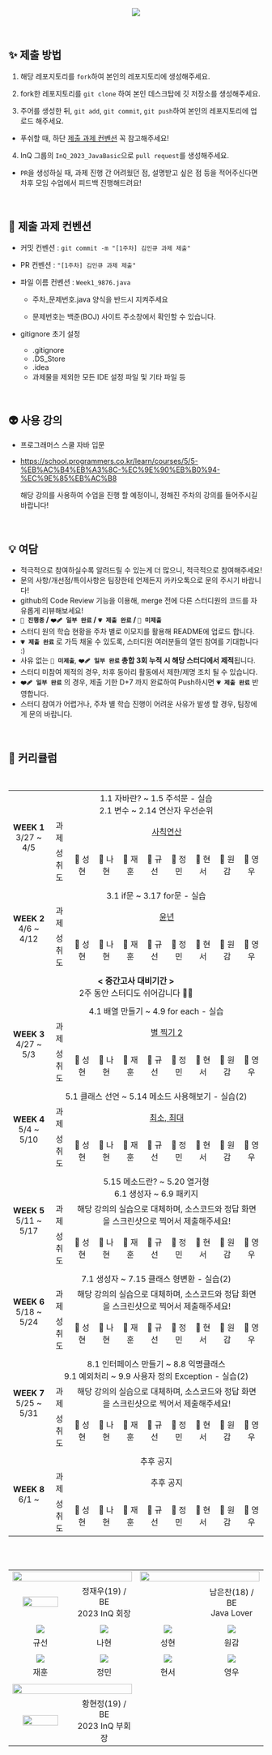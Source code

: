 <p align="center"><img src="https://user-images.githubusercontent.com/58041212/225630182-3c2bdd35-6bac-48ab-bb22-e66703101e6a.jpg"></p>

<br>

## ✨ 제출 방법

1. 해당 레포지토리를 `fork`하여 본인의 레포지토리에 생성해주세요.

2. fork한 레포지토리를 `git clone` 하여 본인 데스크탑에 깃 저장소를 생성해주세요.

3. 주어를 생성한 뒤, `git add`, `git commit`, `git push`하여 본인의 레포지토리에 업로드 해주세요.

- 푸쉬할 때, 하단 [제출 과제 컨벤션](#📝-제출-과제-컨벤션) 꼭 참고해주세요!

4. InQ 그룹의 `InQ_2023_JavaBasic`으로 `pull request`를 생성해주세요.

- `PR`을 생성하실 때, 과제 진행 간 어려웠던 점, 설명받고 싶은 점 등을 적어주신다면<br>차후 모임 수업에서 피드백 진행해드려요!

<br/>

## 📝 제출 과제 컨벤션

- 커밋 컨벤션 : `git commit -m "[1주차] 김인큐 과제 제출"`

- PR 컨벤션 : `"[1주차] 김인큐 과제 제출"`

- 파일 이름 컨벤션 : `Week1_9876.java`

  - 주차_문제번호.java 양식을 반드시 지켜주세요

  - 문제번호는 백준(BOJ) 사이트 주소창에서 확인할 수 있습니다.

- gitignore 초기 설정
  - .gitignore
  - .DS_Store
  - .idea
  - 과제물을 제외한 모든 IDE 설정 파일 및 기타 파일 등

<br/>

## 👽️ 사용 강의

- 프로그래머스 스쿨 자바 입문

- https://school.programmers.co.kr/learn/courses/5/5-%EB%AC%B4%EB%A3%8C-%EC%9E%90%EB%B0%94-%EC%9E%85%EB%AC%B8

  해당 강의를 사용하여 수업을 진행 할 예정이니, 정해진 주차의 강의를 들어주시길 바랍니다!

<br/>

## 💡 여담

- 적극적으로 참여하실수록 알려드릴 수 있는게 더 많으니, 적극적으로 참여해주세요!
- 문의 사항/개선점/특이사항은 팀장한테 언제든지 카카오톡으로 문의 주시기 바랍니다!
- github의 Code Review 기능을 이용해, merge 전에 다른 스터디원의 코드를 자유롭게 리뷰해보세요!
-  **`🤍 진행중` / `❤️‍🩹 일부 완료` / `💗 제출 완료` / `🖤 미제출`**
  - 스터디 원의 학습 현황을 주차 별로 이모지를 활용해 README에 업로드 합니다.
  - **`💗 제출 완료`** 로 가득 채울 수 있도록, 스터디원 여러분들의 열띤 참여를 기대합니다 :)
  - 사유 없는 **`🖤 미제출`**, **`❤️‍🩹 일부 완료` 총합 3회 누적 시 해당 스터디에서 제적**됩니다.
  - 스터디 미참여 제적의 경우, 차후 동아리 활동에서 제한/제명 조치 될 수 있습니다.
  - **`❤️‍🩹 일부 완료`** 의 경우, 제출 기한 D+7 까지 완료하여 Push하시면 **`💗 제출 완료`** 반영합니다.
  - 스터디 참여가 어렵거나, 주차 별 학습 진행이 어려운 사유가 발생 할 경우, 팀장에게 문의 바랍니다.


<br>

## 📱 커리큘럼
<table align="center" width=100%>
  <tr>
    <td rowspan = "3" colspan = "2" align="center"><b>WEEK 1</b>
  <br>
  3/27 ~ 4/5
    </td>
    <td colspan = "10" align="center">
  1.1 자바란? ~ 1.5 주석문 - 실습 <br>
  2.1 변수 ~ 2.14 연산자 우선순위
  <br></td>
  </tr>
  <tr>
  <td colspan=2 align="center">과제</td>
  <td colspan=8 align="center"><a href="https://www.acmicpc.net/problem/10869"/>사칙연산</td>
  </tr>
  <tr>
    <td colspan=2 align="center">성취도</td>
    <td align="center">🤍 성현</td>
    <td align="center">🤍 나현</td>
    <td align="center">🤍 재훈</td>
    <td align="center">🤍 규선</td>
    <td align="center">🤍 정민</td>
    <td align="center">🤍 현서</td>
    <td align="center">🤍 원감</td>
    <td align="center">🤍 영우</td>
  </tr>
  <tr>
  <td colspan=12></td>
  </tr>
  <tr>
    <td rowspan = "3" colspan = "2" align="center"><b>WEEK 2</b>
  <br>
  4/6 ~ 4/12
    </td>
    <td colspan = "10" align="center">
  3.1 if문 ~ 3.17 for문 - 실습
    </td>
  </tr>
  <tr>
<td colspan=2 align="center">과제</td>
<td colspan=9 align="center"><a href="https://www.acmicpc.net/problem/2753"/>윤년</td>
  </tr>
  <tr>
    <td colspan=2 align="center">성취도</td>
    <td align="center">🤍 성현</td>
    <td align="center">🤍 나현</td>
    <td align="center">🤍 재훈</td>
    <td align="center">🤍 규선</td>
    <td align="center">🤍 정민</td>
    <td align="center">🤍 현서</td>
    <td align="center">🤍 원감</td>  
    <td align="center">🤍 영우</td>
  </tr>
    <tr>
  <td colspan=12></td>
  </tr>
  <tr>
    <td colspan = "12" align="center"><b>< 중간고사 대비기간 ></b>
  <br>
  2주 동안 스터디도 쉬어갑니다 👋🏻</td><br/>
  </tr>
  <tr>
  <td colspan=12></td>
  </tr>
  <tr>
    <td rowspan = "3" colspan = "2" align="center"><b>WEEK 3</b>
  <br>
  4/27 ~ 5/3
    </td>
    <td colspan = "10" align="center">
  4.1 배열 만들기 ~ 4.9 for each - 실습
    </td>
  </tr>
  <tr>
<td colspan=2 align="center">과제</td>
<td colspan=8 align="center"><a href="https://www.acmicpc.net/problem/2439"/>별 찍기 2</td>
  </tr>
  <tr>
    <td colspan=2 align="center">성취도</td>
    <td align="center">🤍 성현</td>
    <td align="center">🤍 나현</td>
    <td align="center">🤍 재훈</td>
    <td align="center">🤍 규선</td>
    <td align="center">🤍 정민</td>
    <td align="center">🤍 현서</td>
    <td align="center">🤍 원감</td>
    <td align="center">🤍 영우</td>
  </tr>
    <tr>
  <td colspan=12></td>
  </tr>
  <tr>
    <td rowspan = "3" colspan = "2" align="center"><b>WEEK 4</b>
  <br>
  5/4 ~ 5/10
    </td>
    <td colspan = "10" align="center">
  5.1 클래스 선언 ~ 5.14 메소드 사용해보기 - 실습(2)
  </td>
  </tr>
  <tr>
<td colspan=2 align="center">과제</td>
<td colspan=8 align="center"><a href="https://www.acmicpc.net/problem/10818"/>최소, 최대</td>
  </tr>
  <tr>
    <td colspan=2 align="center">성취도</td>
    <td align="center">🤍 성현</td>
    <td align="center">🤍 나현</td>
    <td align="center">🤍 재훈</td>
    <td align="center">🤍 규선</td>
    <td align="center">🤍 정민</td>
  <td align="center">🤍 현서</td>
    <td align="center">🤍 원감</td>
<td align="center">🤍 영우</td>
  </tr>
    <tr>
  <td colspan=12></td>
  </tr>
  <tr>
    <td rowspan = "3" colspan = "2" align="center"><b>WEEK 5</b>
  <br>
  5/11 ~ 5/17
    </td>
    <td colspan = "10" align="center">
    5.15 메소드란? ~ 5.20 열거형
    <br>
    6.1 생성자 ~ 6.9 패키지
  </td>
  </tr>
   <tr>
<td colspan=2 align="center">과제</td>
<td colspan=8 align="center">해당 강의의 실습으로 대체하며, 소스코드와 정답 화면을 스크린샷으로 찍어서 제출해주세요!</td>
  </tr>
  <tr>
    <td colspan=2 align="center">성취도</td>
    <td align="center">🤍 성현</td>
    <td align="center">🤍 나현</td>
    <td align="center">🤍 재훈</td>
    <td align="center">🤍 규선</td>
    <td align="center">🤍 정민</td>
  <td align="center">🤍 현서</td>
    <td align="center">🤍 원감</td>
<td align="center">🤍 영우</td>
  </tr>
    <tr>
  <td colspan=12></td>
  </tr>
  <tr>
    <td rowspan = "3" colspan = "2" align="center"><b>WEEK 6</b>
  <br>
  5/18 ~ 5/24
    </td>
    <td colspan = "10" align="center">
    7.1 생성자 ~ 7.15 클래스 형변환 - 실습(2)
    </td>
  </tr>
  <tr>
<td colspan=2 align="center">과제</td>
<td colspan=8 align="center">해당 강의의 실습으로 대체하며, 소스코드와 정답 화면을 스크린샷으로 찍어서 제출해주세요!</td>
</tr>
  <tr>
    <td colspan=2 align="center">성취도</td>
    <td align="center">🤍 성현</td>
    <td align="center">🤍 나현</td>
    <td align="center">🤍 재훈</td>
    <td align="center">🤍 규선</td>
    <td align="center">🤍 정민</td>
    <td align="center">🤍 현서</td>
    <td align="center">🤍 원감</td>
<td align="center">🤍 영우</td>
  </tr>
    <tr>
  <td colspan=12></td>
  </tr>
  <tr>
    <td rowspan = "3" colspan = "2" align="center"><b>WEEK 7</b>
  <br>
  5/25 ~ 5/31
    </td>
    <td colspan = "10" align="center">
  8.1 인터페이스 만들기 ~ 8.8 익명클래스
  <br>
  9.1 예외처리 ~ 9.9 사용자 정의 Exception - 실습(2)
  </td>
  </tr>
  <tr>
<td colspan=2 align="center">과제</td>
<td colspan=8 align="center">해당 강의의 실습으로 대체하며, 소스코드와 정답 화면을 스크린샷으로 찍어서 제출해주세요!</td>
  </tr>
  <tr>
    <td colspan=2 align="center">성취도</td>
    <td align="center">🤍 성현</td>
    <td align="center">🤍 나현</td>
    <td align="center">🤍 재훈</td>
    <td align="center">🤍 규선</td>
    <td align="center">🤍 정민</td>
    <td align="center">🤍 현서</td>
    <td align="center">🤍 원감</td>
<td align="center">🤍 영우</td>
  </tr>
    <tr>
  <td colspan=12></td>
  </tr>
  <tr>
    <td rowspan = "3" colspan = "2" align="center"><b>WEEK 8</b>
  <br>
  6/1 ~
    </td>
    <td colspan = "10" align="center">
  추후 공지
    </td>
  </tr>
  <tr>
<td colspan=2 align="center">과제</td>
<td colspan=8 align="center">추후 공지</td>
  </tr>
  <tr>
    <td colspan=2 align="center">성취도</td>
    <td align="center">🤍 성현</td>
    <td align="center">🤍 나현</td>
    <td align="center">🤍 재훈</td>
    <td align="center">🤍 규선</td>
    <td align="center">🤍 정민</td>
  <td align="center">🤍 현서</td>
    <td align="center">🤍 원감</td>
<td align="center">🤍 영우</td>
  </tr>
</table>

<br> <br> 


<table align="center">
    <tr>
    <td colspan=2 align="center"><a href="https://github.com/holyPigeon"><img src="https://readme-typing-svg.herokuapp.com?font=Rubik+80s+Fade&color=2F2F2F&size=30&center=true&vCenter=true&width=500&height=35&lines=TeamMaster&duration=1&pause=1000" style="vertical-align:top" width=100%></td>
     <td colspan=2 align="center"><a href="https://github.com/eunchannam"><img src="https://readme-typing-svg.herokuapp.com?font=Rubik+80s+Fade&color=2F2F2F&size=30&center=true&vCenter=true&width=500&height=35&lines=Mentor+&duration=1&pause=1000" style="vertical-align:top" width=100%></td>
  </tr>
  <tr>
      <td align="center"><a href="https://github.com/holyPigeon"><img src="https://avatars.githubusercontent.com/u/89138189?v=4" width=80%; height=25%style="vertical-align:top" alt=""/>
      <td width=25% align=center>정재우(19) / BE</br>2023 InQ 회장</br></td>
      <td align="center"><a href="https://github.com/eunchannam"><img src="https://avatars.githubusercontent.com/u/75837025?v=4" style="vertical-align:top" alt=""/></td>
      <td width=25% align=center>남은찬(18) / BE</br>Java Lover</br></td>
  </tr>
  <tr>
  <td colspan=2></td>
    <td colspan=2></td>
  </tr>
  <tr>
  <td align="center"><a href="https://github.com/gyuseon25"><img src=https://avatars.githubusercontent.com/u/118058218?v=4"/></td>
  <td align="center"><a href="https://github.com/nahyun0423"><img src=https://avatars.githubusercontent.com/u/68987116?v=4"/></td>
  <td align="center"><a href="https://github.com/hupa7"><img src=https://avatars.githubusercontent.com/u/128016629?v=4"/></td>
  <td align="center"><a href="https://github.com/wongam01"><img src=https://avatars.githubusercontent.com/u/128019637?v=4"/></td>
  </tr>
    <tr>
  <td align="center">규선</td>
  <td align="center">나현</td>
  <td align="center">성현</td>
  <td align="center">원감</td>
  </tr>
<tr>
  <td colspan=4></td>
  </tr>
<tr>
  <td align="center"><a href="https://github.com/SongJaeHoonn"><img src=https://avatars.githubusercontent.com/u/128021502?v=4"/></td>
  <td align="center"><a href="https://github.com/JeongMin-2"><img src=https://avatars.githubusercontent.com/u/128018186?v=4"/></td>
  <td align="center"><a href="https://github.com/hyeonseo9"><img src=https://avatars.githubusercontent.com/u/128016782?v=4"/></td>
  <td align="center"><a href="https://github.com/piedra-de-flor"><img src=https://avatars.githubusercontent.com/u/101418352?v=4"/></td>
  </tr>
<tr>
  <td align="center">재훈</td>
  <td align="center">정민</td>
  <td align="center">현서</td>
  <td align="center">영우</td>
  </tr>
    <tr>
  <td colspan=2></td>
  </tr>
  <tr>
    <td colspan=2 align="center"><a href="https://github.com/HyeonJeong519"><img src="https://readme-typing-svg.herokuapp.com?font=Rubik+80s+Fade&color=2F2F2F&size=30&center=true&vCenter=true&width=500&height=35&lines=Assistant&duration=1&pause=1000" style="vertical-align:top" width=100%></td>
  </tr>
  <tr>
      <td align="center"><a href="https://github.com/HyeonJeong519"><img src="https://avatars.githubusercontent.com/u/58041212?v=4" width=80%; height=25%style="vertical-align:top" alt=""/>
      <td width=25% align=center>황현정(19) / BE</br>2023 InQ 부회장</br></td>
  </tr>
</table>
  

